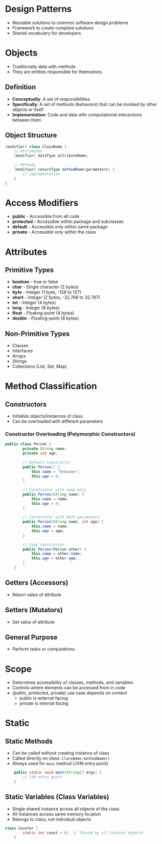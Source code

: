 # Design Patterns
- Reusable solutions to common software design problems
- Framework to create complete solutions
- Shared vocabulary for developers

# Objects
- Traditionally data with methods
- They are entities responsible for themselves

## Definition
- **Conceptually**: A set of responsibilities
- **Specifically**: A set of methods (behaviors) that can be invoked by other objects or itself
- **Implementation**: Code and data with computational interactions between them

## Object Structure
```java
[modifier] class ClassName {
    // Attributes
    [modifier] dataType attributeName;
    
    // Methods
    [modifier] returnType methodName(parameters) {
        // implementation
    }
}
```

# Access Modifiers
- **public** - Accessible from all code
- **protected** - Accessible within package and subclasses
- **default** - Accessible only within same package
- **private** - Accessible only within the class

# Attributes

## Primitive Types
- **boolean** - true or false
- **char** - Single character (2 bytes)
- **byte** - Integer (1 byte, -128 to 127)
- **short** - Integer (2 bytes, -32,768 to 32,767)
- **int** - Integer (4 bytes)
- **long** - Integer (8 bytes)
- **float** - Floating-point (4 bytes)
- **double** - Floating-point (8 bytes)

## Non-Primitive Types
- Classes
- Interfaces
- Arrays
- Strings
- Collections (List, Set, Map)

# Method Classification

## Constructors
- Initialize objects/instances of class
- Can be overloaded with different parameters

### Constructor Overloading (Polymorphic Constructors)
```java
public class Person {
        private String name;
        private int age;
        
        // Default constructor
        public Person() {
            this.name = "Unknown";
            this.age = 0;
        }
        
        // Constructor with name only
        public Person(String name) {
            this.name = name;
            this.age = 0;
        }
        
        // Constructor with both parameters
        public Person(String name, int age) {
            this.name = name;
            this.age = age;
        }
        
        // Copy constructor
        public Person(Person other) {
            this.name = other.name;
            this.age = other.age;
        }
    }
```

## Getters (Accessors)
- Return value of attribute

## Setters (Mutators)
- Set value of attribute

## General Purpose
- Perform tasks or computations

# Scope
- Determines accessibility of classes, methods, and variables
- Controls where elements can be accessed from in code 
- (public, protected, private) use case depends on context 
   - public is external facing
   - private is internal facing 


# Static

## Static Methods
- Can be called without creating instance of class
- Called directly on class: `ClassName.methodName()`
- Always used for `main` method (JVM entry point)
```java
    public static void main(String[] args) {
        // JVM entry point
    }
```

## Static Variables (Class Variables)
- Single shared instance across all objects of the class
- All instances access same memory location
- Belongs to class, not individual objects
```java
class Counter {
        static int count = 0;  // Shared by all Counter objects
    }
```
